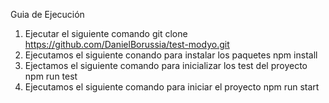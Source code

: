 Guia de Ejecución
1. Ejecutar el siguiente comando 
git clone https://github.com/DanielBorussia/test-modyo.git
2. Ejecutamos el siguiente conando para instalar los paquetes 
npm install
3. Ejectamos el siguiente comando para inicializar los test del proyecto
npm run test
4. Ejecutamos el siguiente comando para iniciar el proyecto
npm run start
